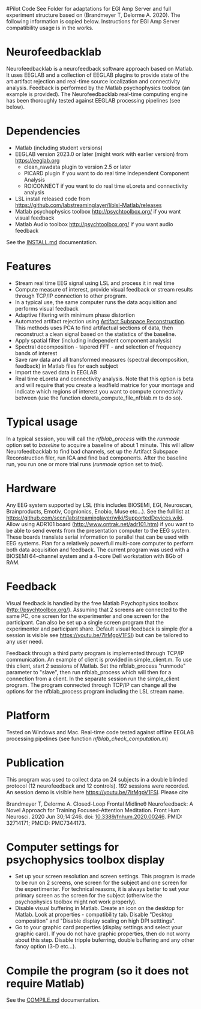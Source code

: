 #Pilot Code
See Folder for adaptations for EGI Amp Server and full experiment structure based on (Brandmeyer T, Delorme A. 2020). The following information is copied below. Instructions for EGI Amp Server compatibility usage is in the works.

# Neurofeedbacklab

Neurofeedbacklab is a neurofeedback software approach based on Matlab. It uses EEGLAB and a collection of EEGLAB plugins to provide state of the art artifact rejection and real-time source localization and connectivity analysis. Feedback is performed by the Matlab psychophysics toolbox (an example is provided). The Neurofeedbacklab real-time computing engine has been thoroughly tested against EEGLAB processing pipelines (see below).

# Dependencies

- Matlab (including student versions)
- EEGLAB version 2023.0 or later (might work with earlier version) from https://eeglab.org
  - clean_rawdata plugin to version 2.5 or later
  - PICARD plugin if you want to do real time Independent Component Analysis
  - ROICONNECT if you want to do real time eLoreta and connectivity analysis
- LSL install released code from https://github.com/labstreaminglayer/liblsl-Matlab/releases
- Matlab psychophysics toolbox http://psychtoolbox.org/ if you want visual feedback
- Matlab Audio toolbox http://psychtoolbox.org/ if you want audio feedback

See the [INSTALL.md](INSTALL.md) documentation.

# Features

- Stream real time EEG signal using LSL and process it in real time
- Compute measure of interest, provide visual feedback or stream results through TCP/IP connection to other program.
- In a typical use, the same computer runs the data acquisition and performs visual feedback
- Adaptive filtering with minimum phase distortion
- Automated artifact rejection using [Artifact Subspace Reconstruction](https://sccn.ucsd.edu/~scott/pdf/Mullen_BCI13.pdf). This methods uses PCA to find artifactual sections of data, then reconstruct a clean signal based on the statistics of the baseline. 
- Apply spatial filter (including independent component analysis)
- Spectral decomposition - tapered FFT - and selection of frequency bands of interest
- Save raw data and all transformed measures (spectral decomposition, feedback) in Matlab files for each subject
- Import the saved data in EEGLAB
- Real time eLoreta and connectivity analysis. Note that this option is beta and will require that you create a leadfield matrice for your montage and indicate which regions of interest you want to compute connectivity between (use the function eloreta_compute_file_nfblab.m to do so).

# Typical usage

In a typical session, you will call the *nfblab_process* with the *runmode* option set to *baseline* to acquire a baseline of about 1 minute. This will allow Neurofeedbacklab to find bad channels, set up the Artifact Subspace Reconstruction filer, run ICA and find bad components. After the baseline run, you run one or more trial runs (*runmode* option set to *trial*).

# Hardware

Any EEG system supported by LSL (this includes BIOSEMI, EGI, Neuroscan, Brainproducts, Emotiv, Cognionics, Enobio, Muse etc...). See the full list at https://github.com/sccn/labstreaminglayer/wiki/SupportedDevices.wiki. Allow using ADR101 board (http://www.ontrak.net/adr101.htm) if you want to be able to send events from the presentation computer to the EEG system. These boards translate serial information to parallel that can be used with EEG systems. Plan for a relatively powerfull multi-core computer to perform both data acquisition and feedback. The current program was used with a BIOSEMI 64-channel system and a 4-core Dell workstation with 8Gb of RAM.

# Feedback

Visual feedback is handled by the free Matlab Psychophysics toolbox (http://psychtoolbox.org/). Assuming that 2 screens are connected to the same PC, one screen for the experimenter and one screen for the participant. Can also be set up a single screen program that the experimenter and participant share. Default visual feedback is simple (for a session is visible see https://youtu.be/7lrMgpV1FSI) but can be tailored to any user need.

Feedback through a third party program is implemented through TCP/IP communication. An example of client is provided in simple_client.m. To use this client, start 2 sessions of Matlab. Set the nfblab_process  "runmode" parameter to "slave", then run nfblab_process which will then for a connection from a client. In the separate session run the simple_client program. The program connected through TCP/IP can change all the options for the nfblab_process program including the LSL stream name.

# Platform

Tested on Windows and Mac. Real-time code tested against offline EEGLAB processing pipelines (see function *nfblab_check_computation.m*)

# Publication

This program was used to collect data on 24 subjects in a double blinded protocol (12 neurofeedback and 12 controls). 192 sessions were recorded. An session demo is visible here https://youtu.be/7lrMgpV1FSI. Please cite

Brandmeyer T, Delorme A. Closed-Loop Frontal Midlineθ Neurofeedback: A Novel Approach for Training Focused-Attention Meditation. Front Hum Neurosci. 2020 Jun 30;14:246. doi: [10.3389/fnhum.2020.00246](https://www.frontiersin.org/articles/10.3389/fnhum.2020.00246/full
). PMID: 32714171; PMCID: PMC7344173.

# Computer settings for psychophysics toolbox display
- Set up your screen resolution and screen settings. This program is made to be run on 2 screens, one screen for the subject and one screen for the expertimenter. For technical reasons, it is always better to set your primary screen as the screen for the subject (otherwise the psychophysics toolbox might not work properly).
- Disable visual buffering in Matlab. Create an icon on the desktop for Matlab. Look at properties - compatibility tab. Disable "Desktop composition" and "Disable display scaling on high DPI setttings".
- Go to your graphic card properties (display settings and select your graphic card). If you do not have graphic properties, then do not worry about this step. Disable tripple buferring, double buffering and any other fancy option (3-D etc...).

# Compile the program (so it does not require Matlab)

See the [COMPILE.md](COMPILE.md) documentation.

